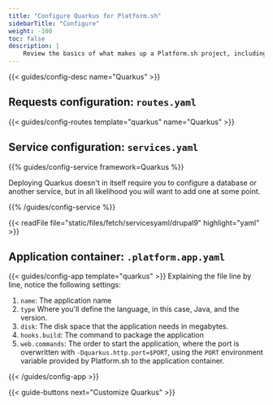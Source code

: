 ```yaml
---
title: "Configure Quarkus for Platform.sh"
sidebarTitle: "Configure"
weight: -100
toc: false
description: |
    Review the basics of what makes up a Platform.sh project, including its three principle configuration files and how to define them for Quarkus.
---
```


{{< guides/config-desc name="Quarkus" >}}

## Requests configuration: `routes.yaml`

{{< guides/config-routes template="quarkus" name="Quarkus" >}}

## Service configuration: `services.yaml`

{{% guides/config-service framework=Quarkus %}}

Deploying Quarkus doesn't in itself require you to configure a database or another service,
but in all likelihood you will want to add one at some point.

{{% /guides/config-service %}}

{{< readFile file="static/files/fetch/servicesyaml/drupal9" highlight="yaml" >}}

## Application container: `.platform.app.yaml`

{{< guides/config-app template="quarkus" >}}
Explaining the file line by line, notice the following settings:

1. `name`: The application name
2. `type` Where you'll define the language, in this case, Java, and the version.
3. `disk`: The disk space that the application needs in megabytes.
4. `hooks.build`: The command to package the application
5. `web.commands`: The order to start the application, where the port is overwritten with `-Dquarkus.http.port=$PORT`,
   using the `PORT` environment variable provided by Platform.sh to the application container.

{{< /guides/config-app >}}

{{< guide-buttons next="Customize Quarkus" >}}
